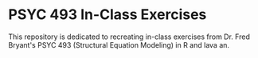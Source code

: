 # PSYC 493 In-Class Exercises
This repository is dedicated to recreating in-class exercises from Dr. Fred Bryant's PSYC 493 (Structural Equation Modeling) in R and lava an.
